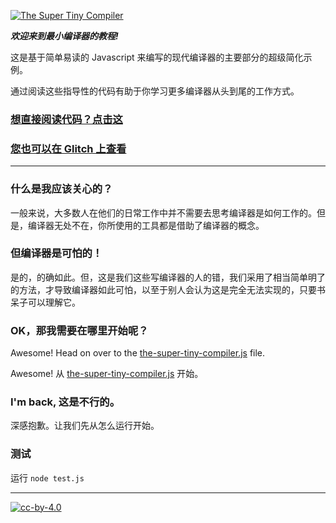 [![The Super Tiny Compiler](https://cloud.githubusercontent.com/assets/952783/21579290/5755288a-cf75-11e6-90e0-029529a44a38.png)](the-super-tiny-compiler.js)

**_欢迎来到最小编译器的教程!_**

这是基于简单易读的 Javascript 来编写的现代编译器的主要部分的超级简化示例。

通过阅读这些指导性的代码有助于你学习更多编译器从头到尾的工作方式。

### [想直接阅读代码？点击这](the-super-tiny-compiler.js)

### [您也可以在 Glitch 上查看](https://the-super-tiny-compiler.glitch.me/)

---

### 什么是我应该关心的？

一般来说，大多数人在他们的日常工作中并不需要去思考编译器是如何工作的。但是，编译器无处不在，你所使用的工具都是借助了编译器的概念。

### 但编译器是可怕的！

是的，的确如此。但，这是我们这些写编译器的人的错，我们采用了相当简单明了的方法，才导致编译器如此可怕，以至于别人会认为这是完全无法实现的，只要书呆子可以理解它。

### OK，那我需要在哪里开始呢？

Awesome! Head on over to the [the-super-tiny-compiler.js](the-super-tiny-compiler.js)
file.

Awesome! 从 [the-super-tiny-compiler.js](the-super-tiny-compiler.js) 开始。

### I'm back, 这是不行的。

深感抱歉。让我们先从怎么运行开始。

### 测试

运行 `node test.js`

---

[![cc-by-4.0](https://licensebuttons.net/l/by/4.0/80x15.png)](http://creativecommons.org/licenses/by/4.0/)
